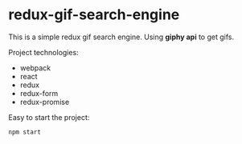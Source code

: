 # redux-gif-search-engine

This is a simple redux gif search engine.
Using **giphy api** to get gifs.

Project technologies:
* webpack
* react
* redux
* redux-form
* redux-promise

Easy to start the project:

```
npm start
```
